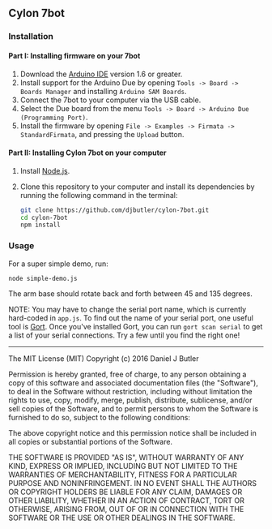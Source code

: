 ## Cylon 7bot

### Installation 

#### Part I: Installing firmware on your 7bot

1. Download the [Arduino IDE](https://www.arduino.cc/en/Main/Software) version 1.6 or greater.
2. Install support for the Arduino Due by opening `Tools -> Board -> Boards Manager` and installing `Arduino SAM Boards`.
3. Connect the 7bot to your computer via the USB cable.
4. Select the Due board from the menu `Tools -> Board -> Arduino Due (Programming Port)`.
5. Install the firmware by opening `File -> Examples -> Firmata -> StandardFirmata`, and pressing the `Upload` button.

#### Part II: Installing Cylon 7bot on your computer

1. Install [Node.js](https://nodejs.org/en/download/).
2. Clone this repository to your computer and install its dependencies by running the following command in the terminal:

    ```bash
    git clone https://github.com/djbutler/cylon-7bot.git
    cd cylon-7bot
    npm install
    ```

### Usage

For a super simple demo, run:

```node simple-demo.js```

The arm base should rotate back and forth between 45 and 135 degrees.

NOTE: You may have to change the serial port name, which is currently hard-coded in `app.js`. To find out the name of your serial port, one useful tool is [Gort](http://gort.io/). Once you've installed Gort, you can run `gort scan serial` to get a list of your serial connections. Try a few until you find the right one!

---

The MIT License (MIT)
Copyright (c) 2016 Daniel J Butler

Permission is hereby granted, free of charge, to any person obtaining a copy of this software and associated documentation files (the "Software"), to deal in the Software without restriction, including without limitation the rights to use, copy, modify, merge, publish, distribute, sublicense, and/or sell copies of the Software, and to permit persons to whom the Software is furnished to do so, subject to the following conditions:

The above copyright notice and this permission notice shall be included in all copies or substantial portions of the Software.

THE SOFTWARE IS PROVIDED "AS IS", WITHOUT WARRANTY OF ANY KIND, EXPRESS OR IMPLIED, INCLUDING BUT NOT LIMITED TO THE WARRANTIES OF MERCHANTABILITY, FITNESS FOR A PARTICULAR PURPOSE AND NONINFRINGEMENT. IN NO EVENT SHALL THE AUTHORS OR COPYRIGHT HOLDERS BE LIABLE FOR ANY CLAIM, DAMAGES OR OTHER LIABILITY, WHETHER IN AN ACTION OF CONTRACT, TORT OR OTHERWISE, ARISING FROM, OUT OF OR IN CONNECTION WITH THE SOFTWARE OR THE USE OR OTHER DEALINGS IN THE SOFTWARE.
